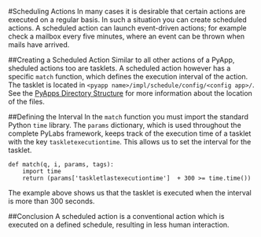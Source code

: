 #Scheduling Actions
In many cases it is desirable that certain actions are executed on a regular basis. In such a situation you can create scheduled actions.
A scheduled action can launch event-driven actions; for example check a mailbox every five minutes, where an event can be thrown when mails have arrived.


##Creating a Scheduled Action
Similar to all other actions of a PyApp, sheduled actions too are tasklets. A scheduled action however has a specific `match` function, which defines the execution interval of the action. The tasklet is located in `<pyapp name>/impl/schedule/config/<config app>/`. See the [PyApps Directory Structure](/sampleapp/#/doc/sampleapp) for more information about the location of the files.


##Defining the Interval
In the `match` function you must import the standard Python `time` library. The `params` dictionary, which is used throughout the complete PyLabs framework, keeps track of the execution time of a tasklet with the key `taskletexecutiontime`. This allows us to set the interval for the tasklet.

    def match(q, i, params, tags):
        import time
        return (params['taskletlastexecutiontime']  + 300 >= time.time())

The example above shows us that the tasklet is executed when the interval is more than 300 seconds.


##Conclusion
A scheduled action is a conventional action which is executed on a defined schedule, resulting in less human interaction.

